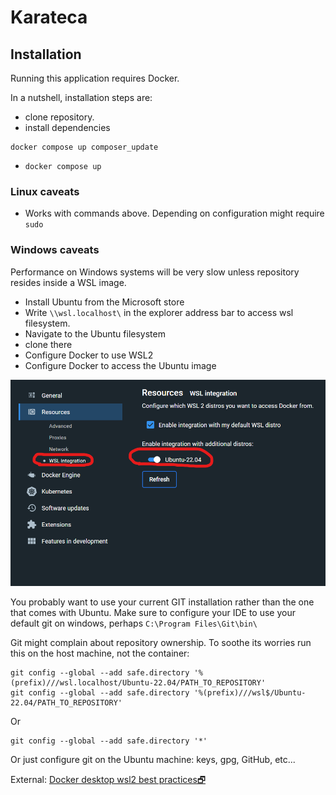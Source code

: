 # Karateca

## Installation

Running this application requires Docker.

In a nutshell, installation steps are:
* clone repository.
* install dependencies 
~~~ shell
docker compose up composer_update
~~~
* `docker compose up`

### Linux caveats

* Works with commands above. Depending on configuration might require `sudo`

### Windows caveats

Performance on Windows systems will be very slow unless repository resides inside a WSL image.
* Install Ubuntu from the Microsoft store
* Write `\\wsl.localhost\` in the explorer address bar to access wsl filesystem.
* Navigate to the Ubuntu filesystem
* clone there
* Configure Docker to use WSL2
* Configure Docker to access the Ubuntu image

![wsl integration](docs/docker_settings_wsl_integration.png)

You probably want to use your current GIT installation rather than the one that comes with Ubuntu.
Make sure to configure your IDE to use your default git on windows, perhaps `C:\Program Files\Git\bin\`

Git might complain about repository ownership. To soothe its worries run this on the host machine, not the container:

~~~ shell
git config --global --add safe.directory '%(prefix)///wsl.localhost/Ubuntu-22.04/PATH_TO_REPOSITORY'
git config --global --add safe.directory '%(prefix)///wsl$/Ubuntu-22.04/PATH_TO_REPOSITORY'
~~~

Or

~~~ shell
git config --global --add safe.directory '*'
~~~

Or just configure git on the Ubuntu machine: keys, gpg, GitHub, etc...

External: [Docker desktop wsl2 best practices🗗](https://www.docker.com/blog/docker-desktop-wsl-2-best-practices/)
